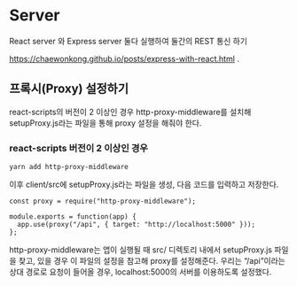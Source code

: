 # Server

React server 와 Express server 둘다 실행하여 둘간의 REST 통신 하기

<https://chaewonkong.github.io/posts/express-with-react.html>
. 


## 프록시(Proxy) 설정하기

react-scripts의 버전이 2 이상인 경우 http-proxy-middleware를 설치해 setupProxy.js라는 파일을 통해 proxy 설정을 해줘야 한다.



### react-scripts 버전이 2 이상인 경우

```
yarn add http-proxy-middleware
```

이후 client/src에 setupProxy.js라는 파일을 생성, 다음 코드를 입력하고 저장한다.

```
const proxy = require("http-proxy-middleware");

module.exports = function(app) {
  app.use(proxy("/api", { target: "http://localhost:5000" }));
};
```

http-proxy-middleware는 앱이 실행될 때 src/ 디렉토리 내에서 setupProxy.js 파일을 찾고, 있을 경우 이 파일의 설정을 참고해 proxy를 설정해준다. 우리는 “/api”이라는 상대 경로로 요청이 들어올 경우, localhost:5000의 서버를 이용하도록 설정했다.